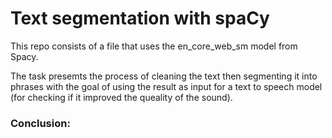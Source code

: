 # Text segmentation with spaCy

This repo consists of a file that uses the en_core_web_sm model from Spacy. 

The task presemts the process of cleaning the text then segmenting it into phrases with the goal of using the result as input for a text to speech model (for checking if it improved the queality of the sound).
### Conclusion:
